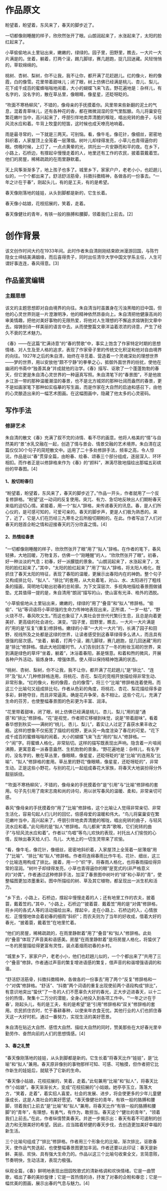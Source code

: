 # 作品原文

盼望着，盼望着，东风来了，春天的脚步近了。

一切都像刚睡醒的样子，欣欣然张开了眼。山朗润起来了，水涨起来了，太阳的脸红起来了。

小草偷偷地从土里钻出来，嫩嫩的，绿绿的。园子里，田野里，瞧去，一大片一大片满是的。坐着，躺着，打两个滚，踢几脚球，赛几趟跑，捉几回迷藏。风轻悄悄的，草软绵绵的。

桃树、杏树、梨树，你不让我，我不让你，都开满了花赶趟儿。红的像火，粉的像霞，白的像雪。花里带着甜味儿；闭了眼，树上仿佛已经满是桃儿、杏儿、梨儿。花下成千成百的蜜蜂嗡嗡地闹着，大小的蝴蝶飞来飞去。野花遍地是：杂样儿，有名字的，没名字的，散在草丛里，像眼睛，像星星，还眨呀眨的。

“吹面不寒杨柳风”，不错的，像母亲的手抚摸着你。风里带来些新翻的泥土的气息，混着青草味儿，还有各种花的香，都在微微润湿的空气里酝酿。鸟儿将巢安在繁花嫩叶当中，高兴起来了，呼朋引伴地卖弄清脆的喉咙，唱出宛转的曲子，与轻风流水应和着。牛背上牧童的短笛，这时候也成天嘹亮地响着。

雨是最寻常的，一下就是三两天。可别恼。看，像牛毛，像花针，像细丝，密密地斜织着，人家屋顶上全笼着一层薄烟。树叶儿却绿得发亮，小草儿也青得逼你的眼。傍晚时候，上灯了，一点点黄晕的光，烘托出一片安静而和平的夜。在乡下，小路上，石桥边，有撑起伞慢慢走着的人，地里还有工作的农民，披着蓑戴着笠。他们的房屋，稀稀疏疏的在雨里静默着。

天上风筝渐渐多了，地上孩子也多了。城里乡下，家家户户，老老小小，也赶趟儿似的，一个个都出来了。舒活舒活筋骨，抖擞抖擞精神，各做各的一份事去。“一年之计在于春”，刚起头儿，有的是工夫，有的是希望。

春天像刚落地的娃娃，从头到脚都是新的，它生长着。

春天像小姑娘，花枝招展的，笑着，走着。

春天像健壮的青年，有铁一般的胳膊和腰脚，领着我们上前去。\[2\]

# 创作背景

该文创作时间大约在1933年间。此时作者朱自清刚刚结束欧洲漫游回国，与陈竹隐女士缔结美满姻缘，而后喜得贵子，同时出任清华大学中国文学系主任，人生可谓好事连连，春风得意。\[3\]

## 作品鉴赏编辑

### 主题思想

该文的主题思想即对自由境界的向往。朱自清当时虽置身在污浊黑暗的旧中国，但他的心灵世界则是一片澄澈明净，他的精神依然昂奋向上。朱自清把他健康高尚的审美情趣，把他对美好事物的无限热爱，将他对人生理想的不懈追求熔铸到文章中去。熔铸到诗一样美丽的语言中去。从而使整篇文章洋溢着浓浓的诗意，产生了经久不衰的艺术魅力。

《春》——在这篇“贮满诗意”的“春的赞歌”中，事实上饱含了作家特定时期的思想情绪、对人生及至人格的追求，表现了作家骨子里的传统文化积淀和他对自由境界的向往。1927年之后的朱自清，始终在寻觅着、营造着一个灵魂深处的理想世界——梦的世界，用以安放他“颇不宁静”的拳拳之心，抵御外面世界的纷扰，使他在幽闭的书斋中“独善其身”并成就他的治学。《春》描写、讴歌了一个蓬蓬勃勃的春天，但它更是朱自清心灵世界的一种逼真写照。朱自清笔下的“春景图”，不是他故乡江浙一带的那种温暖潮湿的春景，也不是北方城郊的那种壮阔而盎然的春景，更不是如画家笔下那种如实临摹的写生画，而是作家在大自然的启迪和感召下，由他的心灵酿造出来的一幅艺术图画。在这幅图画中，隐藏了他太多的心灵密码。

## 写作手法

### 修辞艺术

朱自清的散文《春》充满了叙不完的诗情、看不尽的画意。他将人格美的“情”与自然美的“景”水乳交融在一起，创造了情与景会、情景交融的艺术境界。朱白清在这篇仅仅30个句子的简短散文中。运用了二十多处修辞手法，频率之高，令人惊诧。作品是以“春”贯穿全篇，由盼春、绘春、颂春三个部分组成，逐层深入、环环相扣。而作者正是以修辞格来作为《春》的“颜料”，淋漓尽致地描绘出那幅五彩缤纷的早春图。\[4\]

#### 1、殷切盼春归

“盼望着，盼望着，东风来了，春天的脚步近了。”作品一开头，作者就用了一个反复修辞格。“盼望”这一动词的反复使用。突兀、有力、急切地反映出人们期盼春天来临的迫切心情。紧接着，用一个“拟人”辞格，来传递春天的讯息。春，是人们所心仪的，是可感可知的，可爱可亲的。春天的脚步声，更是人们极为熟悉的。来了，近了，它是人们在历经三九寒冬之后所殷切期盼的。在此。作者写出了人们对春天的翘首企盼之情和迎接春天的万分欣喜之情。\[4\]

#### 2、热情绘春景

“一切都像刚睡醒的样子，欣欣然张开了眼”用了“拟人”辞格。在作者的笔下，春风轻拂，大地回暖，万物复苏，仿佛一个“刚睡醒”的人，“欣欣然张开了眼”。初春，好一种淡淡的气息；初春，好一派朦胧的景象。“山朗润起来了，水涨起来了，太阳的脸红起来了。”其中，“太阳的脸红起来了”用了“拟人”辞格，将太阳人格化，既抓住了春天太阳的特征，表现了春阳的温暖，更展示出春阳内在的神韵。整个句子又构成排比句，“拟人”、“排比”的套用，从大处着笔，对山、水、太阳进行了粗线条的描画，简明地勾勒出初春的总轮廓。为下文深层次、多视角地描绘春景图做铺垫。尤其值得一提的是，朱自清用“朗润”描写的山，使山富有光泽、格外的洒脱。

“小草偷偷地从土里钻出来，嫩嫩的，绿绿的”用了“叠音”和“拟人”修辞格。“偷偷”、“钻”等词语将小草顽强的生命力传神地表现出来，正所谓，“一岁一枯”，“野火烧不尽，春风吹又生。”而这也象征了人类社会世世代代繁衍生息，且总是向着更美好、更高级的社会进化、演变。“园子里，田野里，瞧去，一大片一大片满是的”用的是“反复”\(重复\)修辞格。嫩绿的小草“一大片一大片”的，长满了园子和田野，视线所及之处都是这绿的世界，让读者感受到这春草绿得多么诱人，而且具有很强的层次感。“坐着，躺着，打两个滚，踢几脚球，赛几趟跑，捉几回迷藏”用的是“排比”修辞格。值此大地回暖时节。人们告别封冻了一冬的粉妆玉砌的世界，来到满是绿色的草坪“坐着，躺着”，沐浴着春阳，甚是惬意。和着和煦的微风，开展各种户外活动。锻炼身体，增强体质。使人得以保持精神饱满的状态。

“桃树、杏树、梨树，你不让我，我不让你，都开满了花赶趟儿”是“排比”、“连环”及“拟人”几种修辞格连用，将桃花、杏花、梨花的竞相开放描绘得非常生动、非常形象。“红的像火，粉的像霞，白的像雪”，将三个“比喻”修辞格连着使用。而这三个比喻句又组成排比句。作者从色彩的角度，将桃花、杏花、梨花描绘得多姿多彩，鲜艳夺目，而且非常逼真。确是花卉争荣，各不相让。这些个花儿，充满了生命的芬芳，也使整幅春景图的色彩更为丰富、润泽。

“花里带着甜味，闭了眼，树上仿佛已经满是桃儿、杏儿、梨儿”用的是“通感”和“排比”修辞格。“花”是视觉，作者把它移植到味觉，说是“带着甜味”。看着春华想到秋实——满树的“桃儿、杏儿、梨儿”，着实让人过足了喜获水果丰收之瘾。这样的想象不仅拓宽了描绘的视野，更从另一角度渲染了春花的可爱。“花下成千成百的蜜蜂嗡嗡的闹着。大小的蝴蝶飞来飞去”用的“拟人”修辞格。一个“闹”字。将蜜蜂人格化，非常贴切。这样的描写既表现出声响。隐含着一片喧闹沸腾，更寓意着一派春意盎然、生机勃勃的景象。“野花遍地是：杂样儿，有名字的，没名字的，散在草丛里，像眼睛，像星星，还眨呀眨的”是“比喻”的连用及“比喻”、“拟人”修辞格的套用。草丛里的野花“像眼睛，像星星，还眨呀眨的”，非常生动。正是这些小野花，与别的花儿一起组成春花大家族，将春天大地装扮得分外靓丽妖绕。

“‘吹面不寒杨柳风’，不错的，像母亲的手抚摸着你”是“引用”与“比喻”修辞格的套用。句子先引用了南宋志南和尚的诗句，用以状写春风的温暖、柔和，非常亲切可感。

春风“像母亲的手抚摸着你”用了“比喻”修辞格，这个比喻让人觉得非常亲切、非常生活化，容易勾起人们儿时的回忆，倍感母爱的温暖和伟大。“鸟儿将窠巢安在繁花嫩叶当中，高兴起来了，呼朋引伴地卖弄清脆的喉咙，唱出宛转的曲子，与轻风流水应和着。”此句用的是“拟人”修辞格。鸟儿都来“卖弄”歌喉，它们宛转的曲子“与轻风流水应和着”。作者以“鸟唱”等鸟儿欢快的表现，衬托出人们愉悦的心情，反映出春天给人们、鸟儿、大地上的一切生灵带来了欢愉。

“看，像牛毛，像花针，像细丝，密密地斜织着，入家屋顶上全笼着一层薄烟”用了“比喻”、“排比”和“拟人”修辞格。作者将连绵春雨比作牛毛、花针、细丝，这三个比喻连用构成了排比。接着，用一个“织”字，将春雨人格化，也将春雨描绘得异常的湿润。“树叶子却绿得发亮，小草也青得逼你的眼”是宽式的\(非严格意义的\)“对偶”。作者通过这种修辞手法，加深了春景图中树叶的“绿”和小草的“青”，使整幅图更加浓墨重彩。图中所描绘的树、草及其它植物，都呈现出一派生机和活力。

“乡下去，小路上，石桥边，撑起伞慢慢走着的人；还有地里工作的农夫，披着蓑，戴着笠的。”其中，“小路上，石桥边”“披着蓑．戴着笠”用的是“对偶”修辞格，将乡间的各式人等的活动描绘出来。撑起伞，走在小路上、石桥边的入，心情放松．正慢慢地体会着初春的细雨“斜织”；而农夫则为了当年的好收成，借着大好的春光，“披着蓑，戴着笠”在地里忙着。

“他们的房屋，稀稀疏疏的，在雨里静默着”用了“叠音”和“拟人”修辞格。此处的“叠音”体现了声音美和语感美。房屋“在雨里静默着”是将房屋人格化，将蛰伏了一冬的房屋描绘得更富有灵性，装点着烟雨初春的乡村。

“城里乡下，家家户户，老老小小，他们也赶趟儿似的，一个个都出来了”共用了三个“叠音”修辞。作者通过声音的繁复增进语感的繁复，借声音的和谐增强语调的和谐。

“舒活舒活筋骨，抖擞抖擞精神，各做各的一份事去”用了两个“反复”修辞格和一个“对偶”修辞格。“舒活”、“抖擞”两个词语的重复出现使前两个语段构成“排比”，有意识地突出“蛰伏”了一冬的人们不愿辜负大好的春光，正大步迈进春天，以十二分的热情，聚集十二万分的潜能，全身心地投入到各项工作中。“‘一年之计在于春’，刚起头儿，有的是工夫，有的是希望”是“引用”修辞格和“双关”修辞格的套用。农民抓住农时，忙于春耕春种，以使来年衣食无忧。其他行业的人们也抓住春天这一大好时机，通过一番努力，实现生活的美好愿景。

朱自清在贴近大自然、感悟大自然、描绘大自然的同时，赞美那些在大好春光里辛勤劳作、奋然向前的人们的思想情感。\[4\]

#### 3、春之礼赞

“春天像刚落地的娃娃，从头到脚都是新的。它生长着”将春天比作“娃娃”，是“比喻”和“拟人”兼用。春天原非像别的事物那样可知、可感、可触摸，但作者把它比作新生的娃娃后，就赋予了它新的生命。

“春天像小姑娘，花枝招展的，笑着，走着。”此旬兼用“比喻”和“拟人”，将春天比作“小姑娘”。春天渐渐长大，变成“花枝招展的”小姑娘。她亭亭玉立，落落大方，“笑着，走着”，着实招人喜爱。社会的发展、进步，将会使更多的少年儿童健康成长，这是人类社会的美好愿望。“春天像健壮的青年，有铁一般的胳膊和腰脚，领着我们上前去”是“比喻”和“拟人”兼用，将春天比作“有铁一般的胳膊和腰脚”的“青年”，有理想，有勇气，有作为，敢担当。春天这个“健壮的青年”，“领着我们上前去。”在此，作者纵情赞美春天。并迸一步揭示出：春天有着不可遏制的创造力和无限美好的希望。因此，应当踏着矫健的春天步伐，去创造更加美好幸福的新生活。

三个比喻句组成了“排比”修辞格。作者用三个形象化的比喻，渐次排比，讴歌春天，使作品气势迭起，也使整幅春景图更加丰润。作者还要以此印证：春天是新鲜、美丽、欢快、具有强大生命力的。作品以这三个比喻句收束全文，言简意赅，节奏明快，生动活泼，表现力极强。

纵观全篇，《春》鲜明地表现出田园牧歌式的清新格调和欢快情绪。它是一曲赞歌，唱出了春的美妙旋律；它是一首热情的诗，抒发了对春的企盼和眷恋；它是一幅优美的图画，展示出春的气息与魅力。\[4\]

